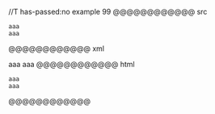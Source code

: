 //T has-passed:no
example 99
@@@@@@@@@@@@ src
 ```
 aaa
aaa
```
@@@@@@@@@@@@ xml
<?xml version="1.0" encoding="UTF-8"?>
<!DOCTYPE document SYSTEM "CommonMark.dtd">
<document xmlns="http://commonmark.org/xml/1.0">
  <code_block>aaa
aaa
</code_block>
</document>
@@@@@@@@@@@@ html
<pre><code>aaa
aaa
</code></pre>
@@@@@@@@@@@@
